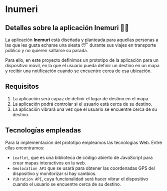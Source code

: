 # Inumeri

## Detalles sobre la aplicación Inemuri 🚌😴

La aplicación **Inemuri** está diseñada y planteada para aquellas personas a las que les gusta echarse una siesta 😴 durante sus viajes en transporte público y no quieren saltarse su parada. 

Para ello, en este proyecto definimos un prototipo de la aplicación para un dispositivo móvil, en la que el usuario pueda definir un destino en un mapa y recibir una notificación cuando se encuentre cerca de esa ubicación.


## Requisitos

1. La aplicación será capaz de definir el lugar de destino en el mapa.
1. La aplicación podrá controlar si el usuario está cerca de su destino.
1. La aplicación vibrará una vez que el usuario se encuentre cerca de su destino.


## Tecnologías empleadas

Para la implementación del prototipo empleamos las tecnologías Web. Entre ellas encontramos:

- `Leaflet`, que es una biblioteca de código abierto de JavaScript para crear mapas interactivos en la web.
- `Geolocation API` que se usará para obtener las coordenadas GPS del dispositivo y monitorizar si hay cambios.
- `Vibration API`, cuya funcionalidad será hacer vibrar el dispositivo cuando el usuario se encuentre cerca de su destino.

